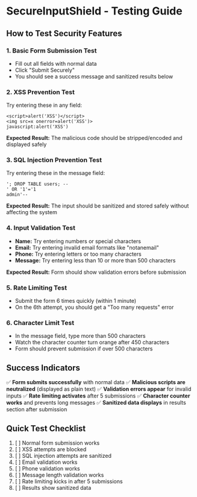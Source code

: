 # SecureInputShield - Testing Guide

## How to Test Security Features

### 1. Basic Form Submission Test

- Fill out all fields with normal data
- Click "Submit Securely"
- You should see a success message and sanitized results below

### 2. XSS Prevention Test

Try entering these in any field:

```
<script>alert('XSS')</script>
<img src=x onerror=alert('XSS')>
javascript:alert('XSS')
```

**Expected Result:** The malicious code should be stripped/encoded and displayed safely

### 3. SQL Injection Prevention Test

Try entering these in the message field:

```
'; DROP TABLE users; --
' OR '1'='1
admin'--
```

**Expected Result:** The input should be sanitized and stored safely without affecting the system

### 4. Input Validation Test

- **Name:** Try entering numbers or special characters
- **Email:** Try entering invalid email formats like "notanemail"
- **Phone:** Try entering letters or too many characters
- **Message:** Try entering less than 10 or more than 500 characters

**Expected Result:** Form should show validation errors before submission

### 5. Rate Limiting Test

- Submit the form 6 times quickly (within 1 minute)
- On the 6th attempt, you should get a "Too many requests" error

### 6. Character Limit Test

- In the message field, type more than 500 characters
- Watch the character counter turn orange after 450 characters
- Form should prevent submission if over 500 characters

## Success Indicators

✅ **Form submits successfully** with normal data
✅ **Malicious scripts are neutralized** (displayed as plain text)
✅ **Validation errors appear** for invalid inputs
✅ **Rate limiting activates** after 5 submissions
✅ **Character counter works** and prevents long messages
✅ **Sanitized data displays** in results section after submission

## Quick Test Checklist

1. [ ] Normal form submission works
2. [ ] XSS attempts are blocked
3. [ ] SQL injection attempts are sanitized
4. [ ] Email validation works
5. [ ] Phone validation works
6. [ ] Message length validation works
7. [ ] Rate limiting kicks in after 5 submissions
8. [ ] Results show sanitized data
